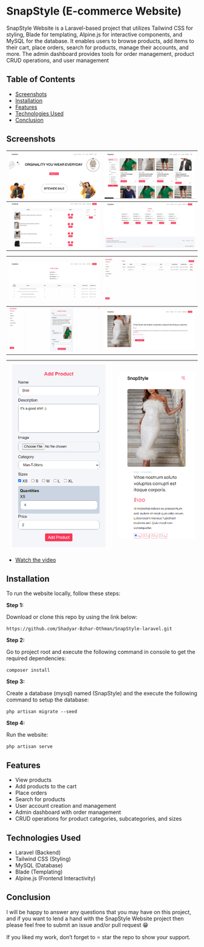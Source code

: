 # SnapStyle (E-commerce Website)

SnapStyle Website is a Laravel-based project that utilizes Tailwind CSS for styling, Blade for templating, Alpine.js for interactive components, and MySQL for the database. It enables users to browse products, add items to their cart, place orders, search for products, manage their accounts, and more. The admin dashboard provides tools for order management, product CRUD operations, and user management

## Table of Contents

-   [Screenshots](#screenshots)
-   [Installation](#installation)
-   [Features](#features)
-   [Technologies Used](#technologies-used)
-   [Conclusion](#conclusion)

## Screenshots

| ![](public/images/readme/1.PNG) | ![](public/images/readme/2.PNG) |
| :-----------------------------: | :-----------------------------: |
| ![](public/images/readme/3.PNG) | ![](public/images/readme/4.PNG) |

| ![](public/images/readme/5.PNG) | ![](public/images/readme/6.PNG) |
| :-----------------------------: | :-----------------------------: |
| ![](public/images/readme/7.PNG) | ![](public/images/readme/9.PNG) |

| ![](public/images/readme/8.PNG) | ![](public/images/readme/10.PNG) |
| :-----------------------------: | :------------------------------: |

-   [Watch the video](https://drive.google.com/file/d/1nQQeSL5EpP6vtOGYtK3PjKGtoxyDL1tT/view?usp=sharing)

## Installation

To run the website locally, follow these steps:

**Step 1:**

Download or clone this repo by using the link below:

```
https://github.com/Shadyar-Bzhar-Othman/SnapStyle-laravel.git
```

**Step 2:**

Go to project root and execute the following command in console to get the required dependencies:

```
composer install
```

**Step 3:**

Create a database (mysql) named (SnapStyle) and the execute the following command to setup the database:

```
php artisan migrate --seed
```

**Step 4:**

Run the website:

```
php artisan serve
```

## Features

-   View products
-   Add products to the cart
-   Place orders
-   Search for products
-   User account creation and management
-   Admin dashboard with order management
-   CRUD operations for product categories, subcategories, and sizes

## Technologies Used

-   Laravel (Backend)
-   Tailwind CSS (Styling)
-   MySQL (Database)
-   Blade (Templating)
-   Alpine.js (Frontend Interactivity)

## Conclusion

I will be happy to answer any questions that you may have on this project, and if you want to lend a hand with the SnapStyle Website project then please feel free to submit an issue and/or pull request 😁

If you liked my work, don’t forget to ⭐ star the repo to show your support.
